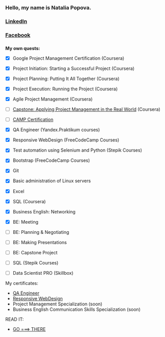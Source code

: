 ### Hello, my name is Natalia Popova. 
### [LinkedIn](www.linkedin.com/in/nataliapopovaqa)
### [Facebook](https://www.facebook.com/profile.php?id=100092604933604)
### 
**My own quests:**
* [x] Google Project Management Certification (Coursera)
* [x] Project Initiation: Starting a Successful Project (Coursera)
* [x] Project Planning: Putting It All Together (Coursera)
* [x] Project Execution: Running the Project (Coursera)
* [x] Agile Project Management (Coursera)
* [ ] [Capstone: Applying Project Management in the Real World](https://github.com/NatPopstar/capstone_project/tree/main) (Coursera)
* [ ] [CAMP Certification](https://www.pmi.org/certifications/certified-associate-capm)
* [x] QA Engineer (Yandex.Praktikum courses)
* [x] Responsive WebDesign (FreeCodeCamp Courses)
* [x] Test automation using Selenium and Python (Stepik Courses)
* [x] Bootstrap (FreeCodeCamp Courses)
* [x] Git
* [x] Basic administration of Linux servers
* [x] Excel
* [x] SQL (Coursera)
* [x] Business English: Networking
* [x] BE: Meeting
* [ ] BE: Planning & Negotiating
* [ ] BE: Making Presentations
* [ ] BE: Capstone Project
* [ ] SQL (Stepik Courses)
* [ ] Data Scientist PRO (Skillbox)


My certificates:
* [QA Engineer](https://disk.yandex.ru/i/krcLKRzrAlTMyw)
* [Responsive WebDesign](https://www.freecodecamp.org/certification/nat_popstar/responsive-web-design)
* Project Management Specialization (soon)
* Business English Communication Skills Specialization (soon)

READ IT: 
* [GO ===> THERE ](https://github.com/NatPopstar/Books_to_read/blob/main/README.md)



